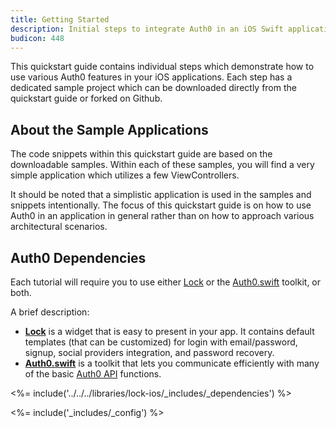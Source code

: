 ```yaml
---
title: Getting Started
description: Initial steps to integrate Auth0 in an iOS Swift application.
budicon: 448
---
```


This quickstart guide contains individual steps which demonstrate how to use various Auth0 features in your iOS applications. Each step has a dedicated sample project which can be downloaded directly from the quickstart guide or forked on Github.

## About the Sample Applications

The code snippets within this quickstart guide are based on the downloadable samples. Within each of these samples, you will find a very simple application which utilizes a few ViewControllers.

It should be noted that a simplistic application is used in the samples and snippets intentionally. The focus of this quickstart guide is on how to use Auth0 in an application in general rather than on how to approach various architectural scenarios.

## Auth0 Dependencies

Each tutorial will require you to use either [Lock](https://github.com/auth0/Lock.swift) or the [Auth0.swift](https://github.com/auth0/Auth0.swift) toolkit, or both.

A brief description:

- [**Lock**](https://github.com/auth0/Lock.iOS-OSX) is a widget that is easy to present in your app. It contains default templates (that can be customized) for login with email/password, signup, social providers integration, and password recovery.
- [**Auth0.swift**](https://github.com/auth0/Auth0.swift) is a toolkit that lets you communicate efficiently with many of the basic [Auth0 API](/api/info) functions.

<%= include('../../../libraries/lock-ios/_includes/_dependencies') %>

<%= include('_includes/_config') %>
